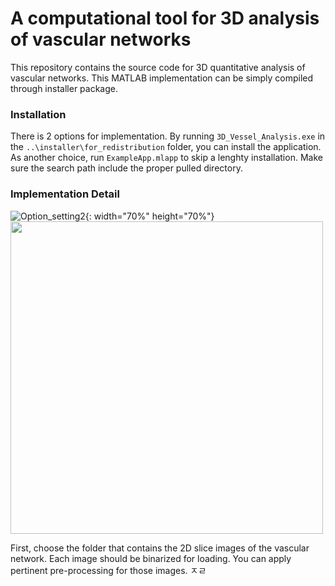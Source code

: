 # A computational tool for 3D analysis of vascular networks 

This repository contains the source code for 3D quantitative analysis of vascular networks. This MATLAB implementation can be simply compiled through installer package. 

### Installation
There is 2 options for implementation. By running `3D_Vessel_Analysis.exe` in the `..\installer\for_redistribution` folder, you can install the application. As another choice, run `ExampleApp.mlapp` to skip a lenghty installation. Make sure the search path include the proper pulled directory.


### Implementation Detail
![Option_setting2](){: width="70%" height="70%"}
<img src="[https://i.pinimg.com/originals/20/78/a9/2078a921387fb535735b19820175bacf.jpg](https://user-images.githubusercontent.com/86834176/193609517-ee0f14b9-c7d8-448d-8148-49b5341fa92c.png)" width="500">


First, choose the folder that contains the 2D slice images of the vascular network. Each image should be binarized for loading. You can apply pertinent pre-processing for those images. ㅈㄹ
